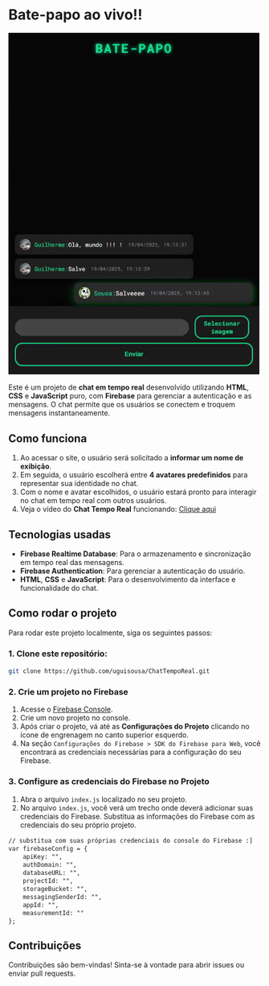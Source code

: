 # Bate-papo ao vivo!!

<div>
    <img width="500" src="capp.png"></img>
</div>


Este é um projeto de **chat em tempo real** desenvolvido utilizando **HTML**, **CSS** e **JavaScript** puro, com **Firebase** para gerenciar a autenticação e as mensagens. O chat permite que os usuários se conectem e troquem mensagens instantaneamente.



##  Como funciona

1.  Ao acessar o site, o usuário será solicitado a **informar um nome de exibição**.
2.  Em seguida, o usuário escolherá entre **4 avatares predefinidos** para representar sua identidade no chat.
3.  Com o nome e avatar escolhidos, o usuário estará pronto para interagir no chat em tempo real com outros usuários.
4. Veja o vídeo do <b>Chat Tempo Real</b> funcionando: <a href="https://www.youtube.com/watch?v=APGqs0_CUeM">Clique aqui</a>

##  Tecnologias usadas

-   **Firebase Realtime Database**: Para o armazenamento e sincronização em tempo real das mensagens.
-   **Firebase Authentication**: Para gerenciar a autenticação do usuário.
-   **HTML**, **CSS** e **JavaScript**: Para o desenvolvimento da interface e funcionalidade do chat.

##  Como rodar o projeto

Para rodar este projeto localmente, siga os seguintes passos:

### 1. Clone este repositório:

```bash
git clone https://github.com/uguisousa/ChatTempoReal.git
```
### 2. Crie um projeto no Firebase

1. Acesse o <a href="https://console.firebase.google.com/u/0/">Firebase Console</a>.
2. Crie um novo projeto no console.
3. Após criar o projeto, vá até as <b>Configurações do Projeto</b> clicando no ícone de engrenagem no canto superior esquerdo.
4. Na seção `Configurações do Firebase > SDK do Firebase para Web`, você encontrará as credenciais necessárias para a configuração do seu Firebase.

### 3. Configure as credenciais do Firebase no Projeto
1. Abra o arquivo `index.js` localizado no seu projeto.
2. No arquivo `index.js`, você verá um trecho onde deverá adicionar suas credenciais do Firebase. Substitua as informações do Firebase com as credenciais do seu próprio projeto.

```
// substitua com suas próprias credenciais do console do Firebase :]
var firebaseConfig = {
    apiKey: "",
    authDomain: "",
    databaseURL: "",
    projectId: "",
    storageBucket: "",
    messagingSenderId: "",
    appId: "",
    measurementId: ""
};
```

## Contribuições
Contribuições são bem-vindas! Sinta-se à vontade para abrir issues ou enviar pull requests.

